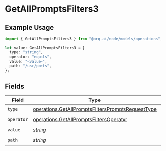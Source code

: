 # GetAllPromptsFilters3

## Example Usage

```typescript
import { GetAllPromptsFilters3 } from "@orq-ai/node/models/operations";

let value: GetAllPromptsFilters3 = {
  type: "string",
  operator: "equals",
  value: "<value>",
  path: "/usr/ports",
};
```

## Fields

| Field                                                                                                                  | Type                                                                                                                   | Required                                                                                                               | Description                                                                                                            |
| ---------------------------------------------------------------------------------------------------------------------- | ---------------------------------------------------------------------------------------------------------------------- | ---------------------------------------------------------------------------------------------------------------------- | ---------------------------------------------------------------------------------------------------------------------- |
| `type`                                                                                                                 | [operations.GetAllPromptsFiltersPromptsRequestType](../../models/operations/getallpromptsfilterspromptsrequesttype.md) | :heavy_check_mark:                                                                                                     | N/A                                                                                                                    |
| `operator`                                                                                                             | [operations.GetAllPromptsFiltersOperator](../../models/operations/getallpromptsfiltersoperator.md)                     | :heavy_check_mark:                                                                                                     | N/A                                                                                                                    |
| `value`                                                                                                                | *string*                                                                                                               | :heavy_check_mark:                                                                                                     | N/A                                                                                                                    |
| `path`                                                                                                                 | *string*                                                                                                               | :heavy_check_mark:                                                                                                     | N/A                                                                                                                    |